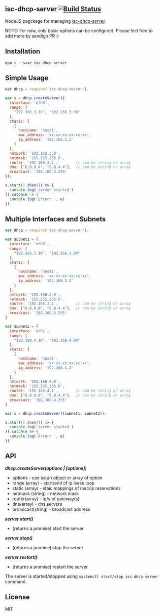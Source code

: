 
isc-dhcp-server [![Build Status](https://travis-ci.com/adonespitogo/node-isc-dhcp-server.svg?branch=master)](https://travis-ci.com/adonespitogo/node-isc-dhcp-server)
---

NodeJS pagckage for managing [isc-dhcp-server](https://wiki.debian.org/DHCP_Server).

NOTE: For now, only basic options can be configured. Please feel free to add more by sendign PR :)

Installation
---

`npm i --save isc-dhcp-server`

Simple Usage
---

```js
var dhcp = require('isc-dhcp-server');

var s = dhcp.createServer({
  interface: 'eth0',
  range: [
    "192.168.3.10", "192.168.3.99"
  ],
  static: [
    {
      hostname: 'host1',
      mac_address: 'xx:xx:xx:xx:xx:xx',
      ip_address: '192.168.3.2'
    }
  ],
  network: '192.168.3.0',
  netmask: '255.255.255.0',
  router: '192.168.3.1',        // can be string or array
  dns: ["8.8.8.8", "8.8.4.4"],  // can be string or array
  broadcast: '192.168.3.255'
});

s.start().then(() => {
  console.log('server started')
}).catch(e => {
  console.log('Error: ', e)
})
```

Multiple Interfaces and Subnets
---

```js
var dhcp = require('isc-dhcp-server');

var subnet1 = {
  interface: 'eth0',
  range: [
    "192.168.3.10", "192.168.3.99"
  ],
  static: [
    {
      hostname: 'host1',
      mac_address: 'xx:xx:xx:xx:xx:xx',
      ip_address: '192.168.3.2'
    }
  ],
  network: '192.168.3.0',
  netmask: '255.255.255.0',
  router: '192.168.3.1',        // can be string or array
  dns: ["8.8.8.8", "8.8.4.4"],  // can be string or array
  broadcast: '192.168.3.255'
}

var subnet2 = {
  interface: 'eth1',
  range: [
    "192.168.4.10", "192.168.4.99"
  ],
  static: [
    {
      hostname: 'host1',
      mac_address: 'xx:xx:xx:xx:xx:xx',
      ip_address: '192.168.4.2'
    }
  ],
  network: '192.168.4.0',
  netmask: '255.255.255.0',
  router: '192.168.4.1',        // can be string or array
  dns: ["8.8.8.8", "8.8.4.4"],  // can be string or array
  broadcast: '192.168.4.255'
}

var s = dhcp.createServer([subnet1, subnet2]);

s.start().then(() => {
  console.log('server started')
}).catch(e => {
  console.log('Error: ', e)
})
```


API
---

***dhcp.createServer(options | [options])***
  - options - can be an object or array of option
  - range (array) - start/end of ip lease loop
  - static (array) - staic mappings of mac/ip reservations
  - netmask (string) - network mask
  - router(array) - ip/s of gateway(s)
  - dns(array) - dns servers
  - broadcast(string) - broadcast address

***server.start()***
  - (returns a promise) start the server
  
***server.stop()***
  - (returns a promise) stop the server

***server.restart()***
  - (returns a promise) restart the server


The server is started/stopped using `systemctl start/stop isc-dhcp-server` command.

License
---

MIT

